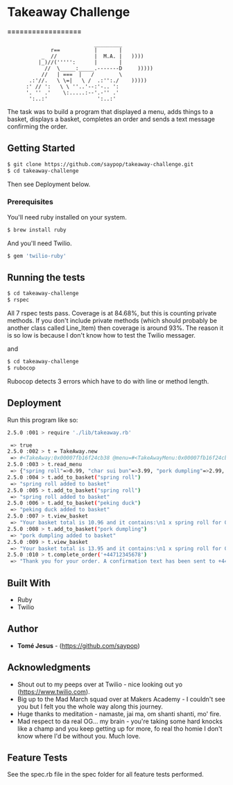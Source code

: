 # Takeaway Challenge
**==================**
```
                            _________
              r==           |       |
           _  //            |  M.A. |   ))))
          |_)//(''''':      |       |
            //  \_____:_____.-------D     )))))
           //   | ===  |   /        \
       .:'//.   \ \=|   \ /  .:'':./    )))))
      :' // ':   \ \ ''..'--:'-.. ':
      '. '' .'    \:.....:--'.-'' .'
       ':..:'                ':..:'

```

The task was to build a program that displayed a menu, adds things to a basket, displays a basket, completes an order and sends a text message confirming the order.

## Getting Started

```sh
$ git clone https://github.com/saypop/takeaway-challenge.git
$ cd takeaway-challenge
```
Then see Deployment below.

### Prerequisites

You'll need ruby installed on your system.
```sh
$ brew install ruby
```

And you'll need Twilio.
```sh
$ gem 'twilio-ruby'
```

## Running the tests

```sh
$ cd takeaway-challenge
$ rspec
```

All 7 rspec tests pass. Coverage is at 84.68%, but this is counting private methods. If you don't include private methods (which should probably be another class called Line_Item) then coverage is around 93%. The reason it is so low is because I don't know how to test the Twilio messager.

and

```sh
$ cd takeaway-challenge
$ rubocop
```

Rubocop detects 3 errors which have to do with line or method length.

## Deployment

Run this program like so:

```sh
2.5.0 :001 > require './lib/takeaway.rb'

 => true
2.5.0 :002 > t = TakeAway.new
 => #<TakeAway:0x00007fb16f24cb38 @menu=#<TakeAwayMenu:0x00007fb16f24cb10 @read={"spring roll"=>0.99, "char sui bun"=>3.99, "pork dumpling"=>2.99, "peking duck"=>7.99, "fu-king fried rice"=>5.99}>, @basket=#<Basket:0x00007fb16f24cac0 @basket=[], @menu=#<TakeAwayMenu:0x00007fb16f24cb10 @read={"spring roll"=>0.99, "char sui bun"=>3.99, "pork dumpling"=>2.99, "peking duck"=>7.99, "fu-king fried rice"=>5.99}>>>
2.5.0 :003 > t.read_menu
 => {"spring roll"=>0.99, "char sui bun"=>3.99, "pork dumpling"=>2.99, "peking duck"=>7.99, "fu-king fried rice"=>5.99}
2.5.0 :004 > t.add_to_basket("spring roll")
 => "spring roll added to basket"
2.5.0 :005 > t.add_to_basket("spring roll")
 => "spring roll added to basket"
2.5.0 :006 > t.add_to_basket("peking duck")
 => "peking duck added to basket"
2.5.0 :007 > t.view_basket
 => "Your basket total is 10.96 and it contains:\n1 x spring roll for 0.99 each\n2 x spring roll for 0.99 each\n1 x peking duck for 7.99 each"
2.5.0 :008 > t.add_to_basket("pork dumpling")
 => "pork dumpling added to basket"
2.5.0 :009 > t.view_basket
 => "Your basket total is 13.95 and it contains:\n1 x spring roll for 0.99 each\n2 x spring roll for 0.99 each\n1 x peking duck for 7.99 each\n1 x pork dumpling for 2.99 each"
2.5.0 :010 > t.complete_order('+44712345678')
 => "Thank you for your order. A confirmation text has been sent to +44712345678."
```


## Built With

* Ruby
* Twilio

## Author

* **Tomé Jesus** - (https://github.com/saypop)

## Acknowledgments

* Shout out to my peeps over at Twilio - nice looking out yo (https://www.twilio.com).
* Big up to the Mad March squad over at Makers Academy - I couldn't see you but I felt you the whole way along this journey.
* Huge thanks to meditation - namaste, jai ma, om shanti shanti, mo' fire.
* Mad respect to da real OG... my brain - you're taking some hard knocks like a champ and you keep getting up for more, fo real tho homie I don't know where I'd be without you. Much love.

## Feature Tests

See the spec.rb file in the spec folder for all feature tests performed.
